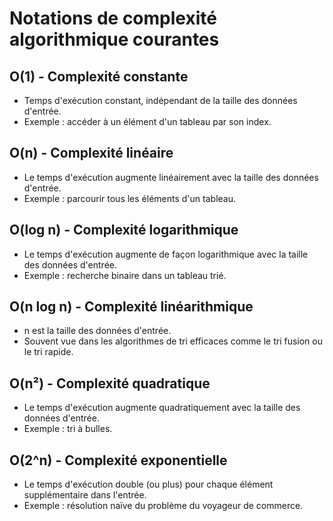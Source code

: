 # Notations de complexité algorithmique courantes

## O(1) - Complexité constante
- Temps d'exécution constant, indépendant de la taille des données d'entrée.
- Exemple : accéder à un élément d'un tableau par son index.

## O(n) - Complexité linéaire
- Le temps d'exécution augmente linéairement avec la taille des données d'entrée.
- Exemple : parcourir tous les éléments d'un tableau.

## O(log n) - Complexité logarithmique
- Le temps d'exécution augmente de façon logarithmique avec la taille des données d'entrée.
- Exemple : recherche binaire dans un tableau trié.

## O(n log n) - Complexité linéarithmique
- n est la taille des données d'entrée.
- Souvent vue dans les algorithmes de tri efficaces comme le tri fusion ou le tri rapide.

## O(n²) - Complexité quadratique
- Le temps d'exécution augmente quadratiquement avec la taille des données d'entrée.
- Exemple : tri à bulles.

## O(2^n) - Complexité exponentielle
- Le temps d'exécution double (ou plus) pour chaque élément supplémentaire dans l'entrée.
- Exemple : résolution naïve du problème du voyageur de commerce.